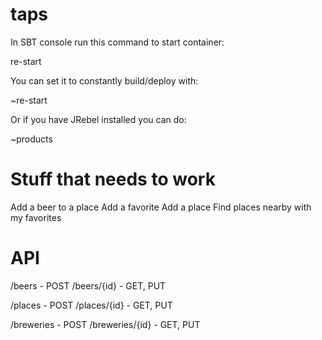taps
====

In SBT console run this command to start container:

re-start

You can set it to constantly build/deploy with:

~re-start

Or if you have JRebel installed you can do:

~products

Stuff that needs to work
========================

Add a beer to a place
Add a favorite
Add a place
Find places nearby with my favorites

API
===

/beers - POST
/beers/{id} - GET, PUT

/places - POST
/places/{id} - GET, PUT

/breweries - POST
/breweries/{id} - GET, PUT

